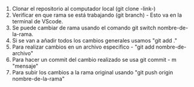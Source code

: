 1. Clonar el repositorio al computador local (git clone -link-)
2. Verificar en que rama se está trabajando (git branch) - Esto va en la terminal de VScode.
3. Se puede cambiar de rama usando el comando git switch nombre-de-la-rama.
4. Si se van a añadir todos los cambios generales usamos "git add ."
5. Para realizar cambios en un archivo especifico - "git add nombre-de-archivo"
6. Para hacer un commit del cambio realizado se usa git commit - m "mensaje" 
7. Para subir los cambios a la rama original usando "git push origin nombre-de-la-rama"
